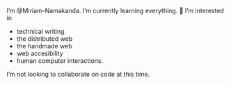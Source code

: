  I’m @Miriam-Namakanda. I’m currently learning everything. 🌱 
 I’m interested in 
 - technical writing
 - the distributed web
 - the handmade web
 - web accesibility
 - human computer interactions. 


I’m not looking to collaborate on code at this time.

<!---
Miriam-Namakanda/Miriam-Namakanda is a ✨ special ✨ repository because its `README.md` (this file) appears on your GitHub profile.
You can click the Preview link to take a look at your changes.
--->

